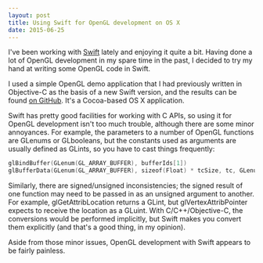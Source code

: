```yaml
---
layout: post
title: Using Swift for OpenGL development on OS X
date: 2015-06-25
---
```

I've been working with [Swift](https://developer.apple.com/swift/) lately and enjoying it quite a bit. Having done a lot of OpenGL development in my spare time in the past, I decided to try my hand at writing some OpenGL code in Swift.

I used a simple OpenGL demo application that I had previously written in Objective-C as the basis of a new Swift version, and the results can be found [on GitHub](https://github.com/joshb/CocoaOpenGL-Swift). It's a Cocoa-based OS X application.

Swift has pretty good facilities for working with C APIs, so using it for OpenGL development isn't too much trouble, although there are some minor annoyances. For example, the parameters to a number of OpenGL functions are GLenums or GLbooleans, but the constants used as arguments are usually defined as GLints, so you have to cast things frequently:

```swift
glBindBuffer(GLenum(GL_ARRAY_BUFFER), bufferIds[1])
glBufferData(GLenum(GL_ARRAY_BUFFER), sizeof(Float) * tcSize, tc, GLenum(GL_STATIC_DRAW))
```

Similarly, there are signed/unsigned inconsistencies; the signed result of one function may need to be passed in as an unsigned argument to another. For example, glGetAttribLocation returns a GLint, but glVertexAttribPointer expects to receive the location as a GLuint. With C/C++/Objective-C, the conversions would be performed implicitly, but Swift makes you convert them explicitly (and that's a good thing, in my opinion).

Aside from those minor issues, OpenGL development with Swift appears to be fairly painless.
